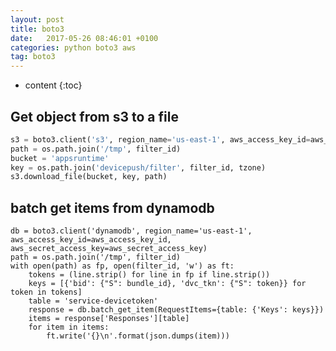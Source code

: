 ```yaml
---
layout: post
title: boto3
date:   2017-05-26 08:46:01 +0100
categories: python boto3 aws
tag: boto3
---
```


* content
{:toc}

## Get object from s3 to a file
```python
s3 = boto3.client('s3', region_name='us-east-1', aws_access_key_id=aws_access_key_id, aws_secret_access_key=aws_secret_access_key)
path = os.path.join('/tmp', filter_id)
bucket = 'appsruntime'
key = os.path.join('devicepush/filter', filter_id, tzone)
s3.download_file(bucket, key, path)
```

## batch get items from dynamodb
```
db = boto3.client('dynamodb', region_name='us-east-1', aws_access_key_id=aws_access_key_id, aws_secret_access_key=aws_secret_access_key)
path = os.path.join('/tmp', filter_id)
with open(path) as fp, open(filter_id, 'w') as ft:
    tokens = (line.strip() for line in fp if line.strip())
    keys = [{'bid': {"S": bundle_id}, 'dvc_tkn': {"S": token}} for token in tokens]
    table = 'service-devicetoken'
    response = db.batch_get_item(RequestItems={table: {'Keys': keys}})
    items = response['Responses'][table]
    for item in items:
        ft.write('{}\n'.format(json.dumps(item)))
```


[jekyll]:      http://jekyllrb.com
[jekyll-gh]:   https://github.com/jekyll/jekyll
[jekyll-help]: https://github.com/jekyll/jekyll-help
